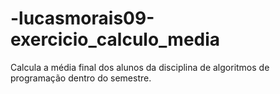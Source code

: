 # -lucasmorais09-exercicio_calculo_media
Calcula a média final dos alunos da disciplina de algoritmos de programação dentro do semestre.

